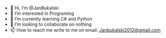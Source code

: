 - 👋 Hi, I’m @JanBukalski
- 👀 I’m interested in Programing
- 🌱 I’m currently learning C# and Python
- 💞️ I’m looking to collaborate on nothing
- 📫 How to reach me write to me on email: Janbukalski2012@gmail.com

<!---
Devyco/JanBukalski is a ✨ special ✨ repository because its `README.md` (this file) appears on your GitHub profile.
You can click the Preview link to take a look at your changes.
--->
